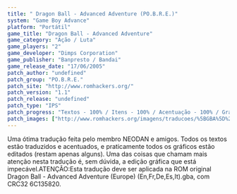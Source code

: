 ```yaml
---
title: " Dragon Ball - Advanced Adventure (PO.B.R.E.)"
system: "Game Boy Advance"
platform: "Portátil"
game_title: "Dragon Ball - Advanced Adventure"
game_category: "Ação / Luta"
game_players: "2"
game_developer: "Dimps Corporation"
game_publisher: "Banpresto / Bandai"
game_release_date: "17/06/2005"
patch_author: "undefined"
patch_group: "PO.B.R.E."
patch_site: "http://www.romhackers.org/"
patch_version: "1.1"
patch_release: "undefined"
patch_type: "IPS"
patch_progress: "Textos - 100% / Itens - 100% / Acentuação - 100% / Gráficos - 99% / Total - 99%"
patch_images: ["http://www.romhackers.org/imagens/traducoes/%5BGBA%5D%20Dragon%20Ball%20-%20Advanced%20Adventure%20-%20POBRE%20-%201.png","http://www.romhackers.org/imagens/traducoes/%5BGBA%5D%20Dragon%20Ball%20-%20Advanced%20Adventure%20-%20POBRE%20-%202.png","http://www.romhackers.org/imagens/traducoes/%5BGBA%5D%20Dragon%20Ball%20-%20Advanced%20Adventure%20-%20POBRE%20-%203.png"]
---
```

Uma ótima tradução feita pelo membro NEODAN e amigos. Todos os textos estão traduzidos e acentuados, e praticamente todos os gráficos estão editados (restam apenas alguns). Uma das coisas que chamam mais atenção nesta tradução é, sem dúvida, a edição gráfica que está impecável.ATENÇÃO:Esta tradução deve ser aplicada na ROM original Dragon Ball - Advanced Adventure (Europe) (En,Fr,De,Es,It).gba, com CRC32 6C135820.